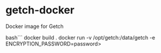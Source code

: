 getch-docker
============

Docker image for Getch

bash```
docker build .
docker run -v /opt/getch:/data/getch -e ENCRYPTION_PASSWORD=password> <imageid>
```
